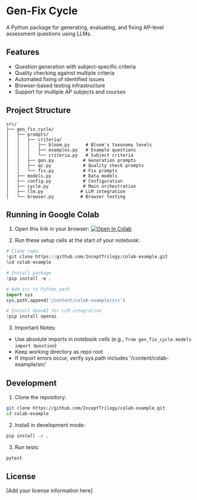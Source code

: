 # Gen-Fix Cycle

A Python package for generating, evaluating, and fixing AP-level assessment questions using LLMs.

## Features

- Question generation with subject-specific criteria
- Quality checking against multiple criteria
- Automated fixing of identified issues
- Browser-based testing infrastructure
- Support for multiple AP subjects and courses

## Project Structure

```
src/
├── gen_fix_cycle/
│   ├── prompts/
│   │   ├── criteria/
│   │   │   ├── bloom.py      # Bloom's taxonomy levels
│   │   │   ├── examples.py   # Example questions
│   │   │   └── criteria.py   # Subject criteria
│   │   ├── gen.py           # Generation prompts
│   │   ├── qc.py            # Quality check prompts
│   │   └── fix.py           # Fix prompts
│   ├── models.py            # Data models
│   ├── config.py            # Configuration
│   ├── cycle.py             # Main orchestration
│   ├── llm.py              # LLM integration
│   └── browser.py          # Browser testing
```

## Running in Google Colab

1. Open this link in your browser: [![Open In Colab](https://colab.research.google.com/assets/colab-badge.svg)](https://colab.research.google.com/github/InceptTrilogy/colab-example/blob/master/src/notebooks/gen_fix_cycle.ipynb)

2. Run these setup cells at the start of your notebook:

```python
# Clone repo
!git clone https://github.com/InceptTrilogy/colab-example.git
%cd colab-example

# Install package
!pip install -e .

# Add src to Python path
import sys
sys.path.append('/content/colab-example/src')

# Install OpenAI for LLM integration
!pip install openai
```

3. Important Notes:
- Use absolute imports in notebook cells (e.g., `from gen_fix_cycle.models import Question`)
- Keep working directory as repo root
- If import errors occur, verify sys.path includes '/content/colab-example/src'

## Development

1. Clone the repository:
```bash
git clone https://github.com/InceptTrilogy/colab-example.git
cd colab-example
```

2. Install in development mode:
```bash
pip install -e .
```

3. Run tests:
```bash
pytest
```

## License

[Add your license information here]
